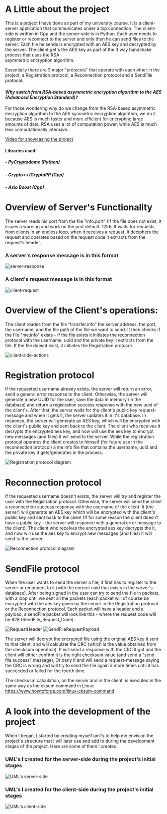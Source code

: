 ﻿# A Little about the project
  This is a project I have done as part of my university course.
  It is a client-server application that communicates under a tcp connection. The client-side is written in Cpp and the server-side is in Python.
  Each user needs to register or reconnect to the server and only then he can send files to the server. Each file he sends is encrypted with an AES key and decrypted by the server. The client get's the AES key as    part of the 3 way handshake process that uses the RSA     
  asymmetric encryption algorithm. 
  
  Essentially there are 3 major "protocols" that operate with each other in the project, a Registration protocol, a Reconnection protocol and a SendFile protocol.

  #### ***Why switch from RSA-based asymmetric encryption algorithm to the AES (Advanced Encryption Standard)?***
  For those wondering why do we change from the RSA-based asymmetric encryption algorithm to the AES symmetric encryption algorithm, we do it because AES is much faster and more efficient for encrypting large   
  amounts of data. RSA uses a lot of computation power, while AES is much less computationally intensive. 
  

[Video for showcasing the project](https://drive.google.com/file/d/1rvdHS-tQpMWXrNozavQi8TW145cvzeQ8/view?usp=sharing)

#### Libraries used:
##### - PyCryptodome (Python)
##### - Crypto++/CryptoPP (Cpp)
##### - Asio Boost (Cpp)

# Overview of Server's Functionality
The server reads his port from the file "info.port"  (If the file does not exist, it issues a warning and work on the port default: 1256.
It waits for requests from clients in an endless loop, when it receives a request, it deciphers the request and operates based on the request code it extracts from the request's header.

### A server's response message is in this format
![server-response](https://github.com/idogut3/20937-DefensiveSystemsProgrammingCourse-FinalProject-TheOpenUniveristyCourse/blob/main/images/ServerResponse.png)

### A client's request message is in this format
![client-request](https://github.com/idogut3/20937-DefensiveSystemsProgrammingCourse-FinalProject-TheOpenUniveristyCourse/blob/main/images/ClientRequest.png)

# Overview of the Client's operations:
The client reades from the file "transfer.info" the server address, the port, the username, and the file path of the file we want to send.
It then checks if the file "me.info" exists - if the file exists it initiates the reconnection protocol with the username, uuid and the private key it extracts from the file.
If the file doesnt exist, it initiates the Registration protocol.

![client-side-actions](https://github.com/idogut3/20937-DefensiveSystemsProgrammingCourse-FinalProject-TheOpenUniveristyCourse/blob/main/images/client-side-actions.png)

# Registration protocol

If the requested username already exists, the server will return an error, send a general error response to the client. Otherwise, the server will generate a new UUID for the user, save the data in memory (in the database) and return a registration success response with the new uuid of the client's.
After that, the server waits for the client's public key request-message and when it gets it, the server updates it in it's database. In response, the server will generate an AES key, which will be encrypted with the client's public key and sent back to the client.
The client who receives it decrypts the encrypted aes key, and now will use the aes key to encrypt new messages (and files) it will send to the server.
While the registration protocol operates the client creates to himself (for future use in the reconnection protocol) a me.info file that contains the username, uuid and the private key it gets/generates in the process. 


![Registration protocol diagram](https://github.com/idogut3/20937-DefensiveSystemsProgrammingCourse-FinalProject-TheOpenUniveristyCourse/blob/main/images/Reconnection.png)

# Reconnection protocol
If the requested username doesn't exists, the server will try and register the user with the Registration protocol.
Otherwise, the server will send the client a reconnection success response with the username of the client. 
It (the server) will generate an AES key which will be encrypted with the client's public key and sent back to the client (If for some reason the client doesn't have a public key - the server will responed with a general error message to the client).
The client who receives the encrypted aes key decrypts the it, and now will use the aes key to encrypt new messages (and files) it will send to the server.

![Reconnection protocol diagram](https://github.com/idogut3/20937-DefensiveSystemsProgrammingCourse-FinalProject-TheOpenUniveristyCourse/blob/main/images/Registration.png)

# SendFile protocol

When the user wants to send the server a file, it first has to register to the server or reconnect to it (with the correct uuid that exists in the server's database).
After being signed in the user can try to send the file in packets, with a loop until we sent all the packets (each packet will of course be encrypted with the aes key given by the server in the Registration protocol or the Reconnection protocol.
Each packet will have a header and a payload, a sendFile packet will look like this - where the request code will be 828 (SendFile_Request_Code):

![RequestHeader](https://github.com/idogut3/20937-DefensiveSystemsProgrammingCourse-FinalProject-TheOpenUniveristyCourse/blob/main/images/RequestHeader.png)
![SendFileRequestPayload](https://github.com/idogut3/20937-DefensiveSystemsProgrammingCourse-FinalProject-TheOpenUniveristyCourse/blob/main/images/SendFilePayload.png)

The server will decrypt the encrypted file using the original AES key it sent to that client, and will calculate the CRC (which is the value obtained from the checksum operation).
It will send a response with the CRC it got and the client will either confirm it is the right checksum value (and send a "send file success" message), Or deny it and will send a request-message saying the CRC is wrong and will try to send the file again 3 more times until it has succeeded or failed for the fourth time.

The checkusm calculation, on the server and in the client, is executed in the same way as the cksum command in Linux: https://www.howtoforge.com/linux-cksum-command

# A look into the development of the project
   When I began, I started by creating myself uml's to help me envision the project's structure that I will later use and add to during the development stages of the project. Here are some of them I created:

### UML's I created for the server-side during the project's initial stages

![UML's server-side](https://github.com/idogut3/20937-DefensiveSystemsProgrammingCourse-FinalProject-TheOpenUniveristyCourse/blob/main/images/UML%20classes%20used%20in%20the%20project's%20development-server-side.png)

### UML's I created for the client-side during the project's initial stages
![UML's client-side](https://github.com/idogut3/20937-DefensiveSystemsProgrammingCourse-FinalProject-TheOpenUniveristyCourse/blob/main/images/UML%20classes%20used%20in%20the%20project's%20development-client-side.png)



